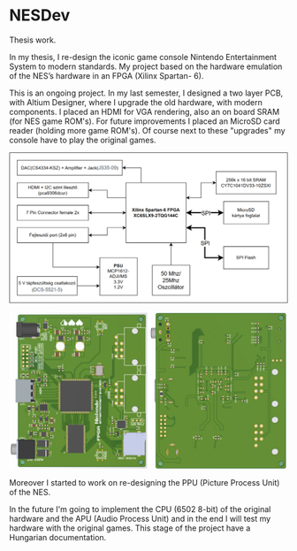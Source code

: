 # NESDev

Thesis work.

In my thesis, I re-design the iconic game console Nintendo Entertainment System to modern standards. My project based on the hardware emulation of the NES’s hardware in an FPGA (Xilinx Spartan-
6). 

This is an ongoing project. In my last semester, I designed a two layer PCB, with Altium Designer, where I upgrade the old
hardware, with modern components. I placed an HDMI for VGA rendering, also an on board SRAM (for NES game ROM's). For future improvements I placed an MicroSD card reader (holding more game ROM's). Of course next to these "upgrades" my console have to play the original games.

![project](thesis/figures/README-blockdiagram.png)

![project](thesis/figures/README_NES-PCB.png)

Moreover I started to work on re-designing the PPU (Picture Process Unit) of the NES. 

In the future I'm going to implement the CPU (6502 8-bit) of the original hardware and the APU (Audio Process Unit) and in the end I will test my hardware with the original games.
This stage of the project have a Hungarian documentation. 

